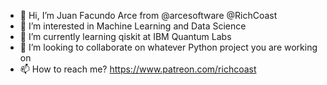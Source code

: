 - 👋 Hi, I’m Juan Facundo Arce from @arcesoftware @RichCoast
- 👀 I’m interested in Machine Learning and Data Science
- 🌱 I’m currently learning qiskit at IBM Quantum Labs
- 💞️ I’m looking to collaborate on whatever Python project you are working on
- 📫 How to reach me? https://www.patreon.com/richcoast
